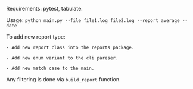 Requirements: pytest, tabulate.

Usage: `python main.py --file file1.log file2.log --report average --date `

To add new report type:

    - Add new report class into the reports package. 

    - Add new enum variant to the cli pareser.

    - Add new match case to the main.



Any filtering is done via `build_report` function.

